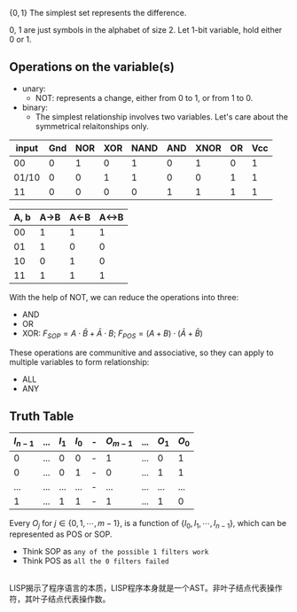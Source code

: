 $\{0, 1\}$ The simplest set represents the difference.

0, 1 are just symbols in the alphabet of size 2.
Let 1-bit variable, hold either 0 or 1.

## Operations on the variable(s)
- unary:
  * NOT: represents a change, either from 0 to 1, or from 1 to 0.
- binary:
  - The simplest relationship involves two variables. Let's care about the symmetrical relaitonships only.

| input | Gnd | NOR | XOR | NAND | AND | XNOR | OR | Vcc |
| ----- | - | - | - | - | - | - | - | - |
|    00 | 0 | 1 | 0 | 1 | 0 | 1 | 0 | 1 |
| 01/10 | 0 | 0 | 1 | 1 | 0 | 0 | 1 | 1 |
|    11 | 0 | 0 | 0 | 0 | 1 | 1 | 1 | 1 |

| A, b | A->B | A<-B | A<->B |
| ----- | - | - | - |
|    00 | 1 | 1 | 1 |
|    01 | 1 | 0 | 0 |
|    10 | 0 | 1 | 0 |
|    11 | 1 | 1 | 1 |
 
With the help of NOT, we can reduce the operations into three:

- AND
- OR
- XOR: $F_{SOP} = A\cdot\bar{B} + \bar{A}\cdot B$; $F_{POS} = (A+B)\cdot(\bar{A} + \bar{B})$

These operations are communitive and associative, so they can apply to multiple variables to form relationship:

- ALL
- ANY

## Truth Table


| $I_{n-1}$ | ... | $I_1$ | $I_0$ |-| $O_{m-1}$ | ... | $O_1$ | $O_0$ |
| --------- | --- | ----- | ----- |-| --------- | --- | ----- | ----- |
|         0 | ... |     0 |     0 |-|         1 | ... |     0 |     1 |
|         0 | ... |     0 |     1 |-|         0 | ... |     1 |     1 |
|       ... | ... |   ... |   ... |-|       ... | ... |   ... |   ... |
|         1 | ... |     1 |     1 |-|         1 | ... |     1 |     0 |

Every $O_j$ for $j \in \{0, 1, \cdots, m-1\}$, is a function of $\{I_{0},I_{1},\cdots,I_{n-1}\}$,
which can be represented as POS or SOP.

- Think SOP as `any of the possible 1 filters work`
- Think POS as `all the 0 filters failed`

## 
LISP揭示了程序语言的本质，LISP程序本身就是一个AST。非叶子结点代表操作符，其叶子结点代表操作数。
